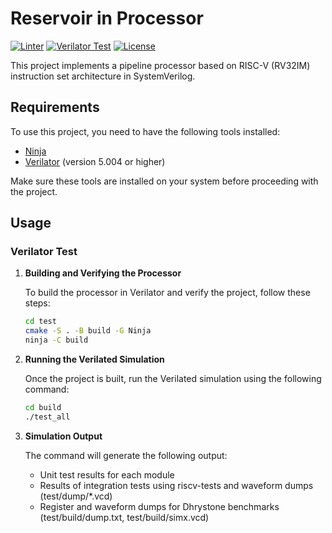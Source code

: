 # Reservoir in Processor

[![Linter](https://github.com/Reservoir-In-Processor/rip-cpu/actions/workflows/linter.yaml/badge.svg)](https://github.com/Reservoir-In-Processor/rip-cpu/actions/workflows/linter.yaml)
[![Verilator Test](https://github.com/Reservoir-In-Processor/rip-cpu/actions/workflows/main.yaml/badge.svg)](https://github.com/Reservoir-In-Processor/rip-cpu/actions/workflows/main.yaml)
[![License](https://img.shields.io/badge/License-Apache_2.0-blue.svg)](https://opensource.org/licenses/Apache-2.0)

This project implements a pipeline processor based on RISC-V (RV32IM) instruction set architecture in SystemVerilog.

## Requirements

To use this project, you need to have the following tools installed:

- [Ninja](https://ninja-build.org/)
- [Verilator](https://www.veripool.org/verilator/) (version 5.004 or higher)

Make sure these tools are installed on your system before proceeding with the project.

## Usage

### Verilator Test

1. **Building and Verifying the Processor**
   
    To build the processor in Verilator and verify the project, follow these steps:

    ```bash
    cd test
    cmake -S . -B build -G Ninja
    ninja -C build
    ```

2. **Running the Verilated Simulation**
   
    Once the project is built, run the Verilated simulation using the following command:

    ```bash
    cd build
    ./test_all
    ```

3. **Simulation Output**
   
    The command will generate the following output:

    - Unit test results for each module
    - Results of integration tests using riscv-tests and waveform dumps (test/dump/*.vcd)
    - Register and waveform dumps for Dhrystone benchmarks (test/build/dump.txt, test/build/simx.vcd)
